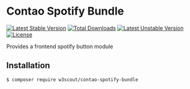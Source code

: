 # Contao Spotify Bundle

[![Latest Stable Version](https://poser.pugx.org/w3scout/contao-spotify-bundle/v/stable)](https://packagist.org/packages/w3scout/contao-spotify-bundle) [![Total Downloads](https://poser.pugx.org/w3scout/contao-spotify-bundle/downloads)](https://packagist.org/packages/w3scout/contao-spotify-bundle) [![Latest Unstable Version](https://poser.pugx.org/w3scout/contao-spotify-bundle/v/unstable)](https://packagist.org/packages/w3scout/contao-spotify-bundle) [![License](https://poser.pugx.org/w3scout/contao-spotify-bundle/license)](https://packagist.org/packages/w3scout/contao-spotify-bundle)

Provides a frontend spotify button module

## Installation
```sh
$ composer require w3scout/contao-spotify-bundle
```